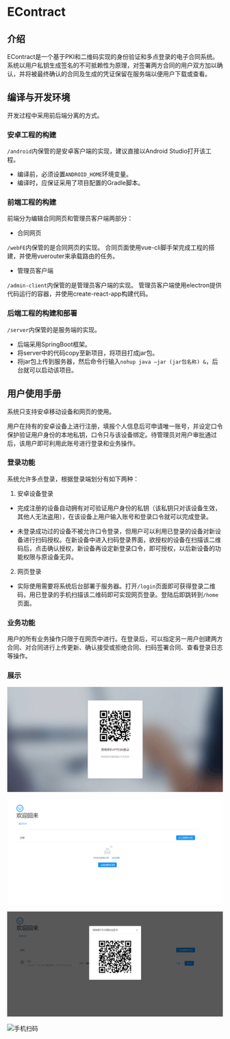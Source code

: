 # EContract


## 介绍

EContract是一个基于PKI和二维码实现的身份验证和多点登录的电子合同系统。系统以用户私钥生成签名的不可抵赖性为原理，对签署两方合同的用户双方加以确认，并将被最终确认的合同及生成的凭证保留在服务端以便用户下载或查看。


## 编译与开发环境

开发过程中采用前后端分离的方式。

### 安卓工程的构建

`/android`内保管的是安卓客户端的实现，建议直接以Android Studio打开该工程。

* 编译前，必须设置`ANDROID_HOME`环境变量。
* 编译时，应保证采用了项目配置的Gradle脚本。

### 前端工程的构建

前端分为编辑合同网页和管理员客户端两部分：

* 合同网页

`/webFE`内保管的是合同网页的实现。
合同页面使用vue-cli脚手架完成工程的搭建，并使用vuerouter来承载路由的任务。

* 管理员客户端

`/admin-client`内保管的是管理员客户端的实现。
管理员客户端使用electron提供代码运行的容器，并使用create-react-app构建代码。

### 后端工程的构建和部署

`/server`内保管的是服务端的实现。

* 后端采用SpringBoot框架。
* 将server中的代码copy至新项目，将项目打成jar包。
* 将jar包上传到服务器，然后命令行输入`nohup java –jar (jar包名称) &`，后台就可以启动该项目。


## 用户使用手册

系统只支持安卓移动设备和网页的使用。

用户在持有的安卓设备上进行注册，填报个人信息后可申请唯一账号，并设定口令保护验证用户身份的本地私钥，口令只与该设备绑定。待管理员对用户审批通过后，该用户即可利用此账号进行登录和业务操作。


### 登录功能

系统允许多点登录，根据登录端划分有如下两种：

1. 安卓设备登录

* 完成注册的设备自动拥有对可验证用户身份的私钥（该私钥只对该设备生效，其他人无法盗用），在该设备上用户输入账号和登录口令就可以完成登录。

* 未登录成功过的设备不被允许口令登录，但用户可以利用已登录的设备对新设备进行扫码授权。在新设备中进入扫码登录界面，欲授权的设备在扫描该二维码后，点击确认授权，新设备再设定新登录口令，即可授权，以后新设备的功能权限与原设备无异。

2. 网页登录

* 实际使用需要将系统后台部署于服务器。打开`/login`页面即可获得登录二维码，用已登录的手机扫描该二维码即可实现网页登录。登陆后即跳转到`/home`页面。

### 业务功能

用户的所有业务操作只限于在网页中进行。在登录后，可以指定另一用户创建两方合同、对合同进行上传更新、确认接受或拒绝合同、扫码签署合同、查看登录日志等操作。

### 展示

![扫码登录](images/web_login.png)

![用户中心](images/userpage.png)

![扫码签署](images/qr_contract.png)

![手机扫码](images/phone.png)
